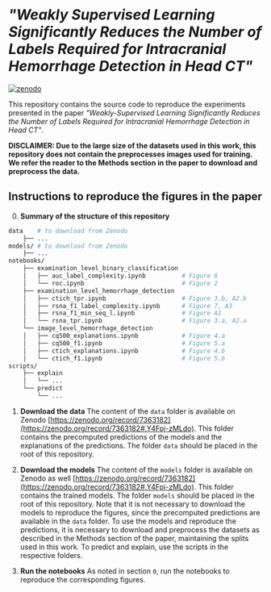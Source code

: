# _"Weakly Supervised Learning Significantly Reduces the Number of Labels Required for Intracranial Hemorrhage Detection in Head CT"_

[![zenodo](https://zenodo.org/badge/DOI/10.5281/zenodo.7363182.svg)](https://zenodo.org/record/7363182)

This repository contains the source code to reproduce the experiments presented in the paper _"Weakly-Supervised Learning Significantly Reduces the Number of Labels Required for Intracranial Hemorrhage Detection in Head CT"_.

**DISCLAIMER: Due to the large size of the datasets used in this work, this repository does not contain the preprocesses images used for training. We refer the reader to the Methods section in the paper to download and preprocess the data.**

## Instructions to reproduce the figures in the paper

0. **Summary of the structure of this repository**

```bash
data    # to download from Zenodo
    ├── ...
models/ # to download from Zenodo
    ├── ...
notebooks/
    ├── examination_level_binary_classification
    │   ├── auc_label_complexity.ipynb          # Figure 6
    │   └── roc.ipynb                           # Figure 2
    ├── examination_level_hemorrhage_detection
    │   ├── ctich_tpr.ipynb                     # Figure 3.b, A2.b
    │   ├── rsna_f1_label_complexity.ipynb      # Figure 7, A3
    │   ├── rsna_f1_min_seq_l.ipynb             # Figure A1
    │   └── rsna_tpr.ipynb                      # Figure 3.a, A2.a
    └── image_level_hemorrhage_detection
    │   ├── cq500_explanations.ipynb            # Figure 4.a
    │   ├── cq500_f1.ipynb                      # Figure 5.a
    │   ├── ctich_explanations.ipynb            # Figure 4.b
    │   └── ctich_f1.ipynb                      # Figure 5.b
scripts/
    ├── explain
    │   └── ...
    └── predict
        └── ...
```

1. **Download the data**
The content of the `data` folder is available on Zenodo [https://zenodo.org/record/7363182](https://zenodo.org/record/7363182#.Y4Fpj-zMLdo). This folder contains the precomputed predictions of the models and the explanations of the predictions. The folder `data` should be placed in the root of this repository.

2. **Download the models**
The content of the `models` folder is available on Zenodo as well [https://zenodo.org/record/7363182](https://zenodo.org/record/7363182#.Y4Fpj-zMLdo). This folder contains the trained models. The folder `models` should be placed in the root of this repository. Note that it is not necessary to download the models to reproduce the figures, since the precomputed predictions are available in the `data` folder. To use the models and reproduce the predictions, it is necessary to download and preprocess the datasets as described in the Methods section of the paper, maintaining the splits used in this work. To predict and explain, use the scripts in the respective folders.

3. **Run the notebooks**
As noted in section `0`, run the notebooks to reproduce the corresponding figures.
